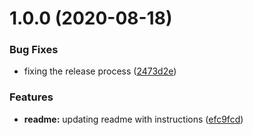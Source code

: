 # 1.0.0 (2020-08-18)


### Bug Fixes

* fixing the release process ([2473d2e](https://github.com/Bento007/CodeRelease/commit/2473d2e0bf8100f34e1202d03b6540ee05959749))


### Features

* **readme:** updating readme with instructions ([efc9fcd](https://github.com/Bento007/CodeRelease/commit/efc9fcd6167729c088c0f2ee4f745424f21883ca))
